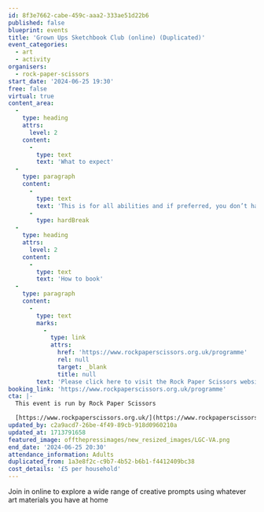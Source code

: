 ```yaml
---
id: 8f3e7662-cabe-459c-aaa2-333ae51d22b6
published: false
blueprint: events
title: 'Grown Ups Sketchbook Club (online) (Duplicated)'
event_categories:
  - art
  - activity
organisers:
  - rock-paper-scissors
start_date: '2024-06-25 19:30'
free: false
virtual: true
content_area:
  -
    type: heading
    attrs:
      level: 2
    content:
      -
        type: text
        text: 'What to expect'
  -
    type: paragraph
    content:
      -
        type: text
        text: 'This is for all abilities and if preferred, you don’t have to be visible or contribute in any way if you choose. Everybody is welcome!'
      -
        type: hardBreak
  -
    type: heading
    attrs:
      level: 2
    content:
      -
        type: text
        text: 'How to book'
  -
    type: paragraph
    content:
      -
        type: text
        marks:
          -
            type: link
            attrs:
              href: 'https://www.rockpaperscissors.org.uk/programme'
              rel: null
              target: _blank
              title: null
        text: 'Please click here to visit the Rock Paper Scissors website and book your place.'
booking_link: 'https://www.rockpaperscissors.org.uk/programme'
cta: |-
  This event is run by Rock Paper Scissors

  [https://www.rockpaperscissors.org.uk/](https://www.rockpaperscissors.org.uk/)
updated_by: c2a9acd7-26be-4f49-89cb-918d0960210a
updated_at: 1713791658
featured_image: offthepressimages/new_resized_images/LGC-VA.png
end_date: '2024-06-25 20:30'
attendance_information: Adults
duplicated_from: 1a3e8f2c-c9b7-4b52-b6b1-f4412409bc38
cost_details: '£5 per household'
---
```

Join in online to explore a wide range of creative prompts using whatever art materials you have at home
